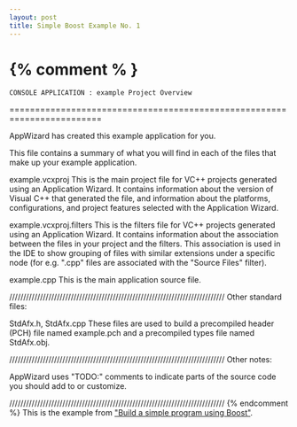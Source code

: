 ```yaml
---
layout: post
title: Simple Boost Example No. 1
---
```


{% comment % }
========================================================================
    CONSOLE APPLICATION : example Project Overview
========================================================================

AppWizard has created this example application for you.

This file contains a summary of what you will find in each of the files that
make up your example application.


example.vcxproj
    This is the main project file for VC++ projects generated using an Application Wizard.
    It contains information about the version of Visual C++ that generated the file, and
    information about the platforms, configurations, and project features selected with the
    Application Wizard.

example.vcxproj.filters
    This is the filters file for VC++ projects generated using an Application Wizard. 
    It contains information about the association between the files in your project 
    and the filters. This association is used in the IDE to show grouping of files with
    similar extensions under a specific node (for e.g. ".cpp" files are associated with the
    "Source Files" filter).

example.cpp
    This is the main application source file.

/////////////////////////////////////////////////////////////////////////////
Other standard files:

StdAfx.h, StdAfx.cpp
    These files are used to build a precompiled header (PCH) file
    named example.pch and a precompiled types file named StdAfx.obj.

/////////////////////////////////////////////////////////////////////////////
Other notes:

AppWizard uses "TODO:" comments to indicate parts of the source code you
should add to or customize.

/////////////////////////////////////////////////////////////////////////////
{% endcomment %}
This is the example from ["Build a simple program using Boost"](http://www.boost.org/doc/libs/1_46_1/more/getting_started/windows.html#build-a-simple-program-using-boost).
